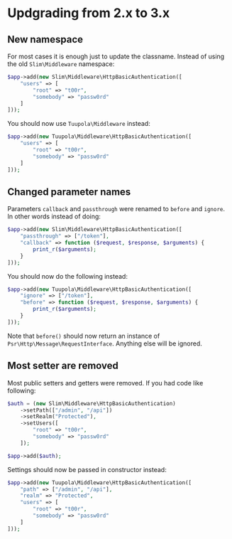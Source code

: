 # Updgrading from 2.x to 3.x

## New namespace
For most cases it is enough just to update the classname. Instead of using the old `Slim\Middleware` namespace:

```php
$app->add(new Slim\Middleware\HttpBasicAuthentication([
    "users" => [
        "root" => "t00r",
        "somebody" => "passw0rd"
    ]
]));
```

You should now use `Tuupola\Middleware` instead:

```php
$app->add(new Tuupola\Middleware\HttpBasicAuthentication([
    "users" => [
        "root" => "t00r",
        "somebody" => "passw0rd"
    ]
]));

````

## Changed parameter names

Parameters `callback` and `passthrough` were renamed to `before` and `ignore`. In other words instead of doing:

```php
$app->add(new Slim\Middleware\HttpBasicAuthentication([
    "passthrough" => ["/token"],
    "callback" => function ($request, $response, $arguments) {
        print_r($arguments);
    }
]));
```

You should now do the following instead:

```php
$app->add(new Tuupola\Middleware\HttpBasicAuthentication([
    "ignore" => ["/token"],
    "before" => function ($request, $response, $arguments) {
        print_r($arguments);
    }
]));
```

Note that `before()` should now return an instance of `Psr\Http\Message\RequestInterface`. Anything else will be ignored.

## Most setter are removed

Most public setters and getters were removed. If you had code like following:

```php
$auth = (new Slim\Middleware\HttpBasicAuthentication)
    ->setPath(["/admin", "/api"])
    ->setRealm("Protected"),
    ->setUsers([
        "root" => "t00r",
        "somebody" => "passw0rd"
    ]);

$app->add($auth);
```

Settings should now be passed in constructor instead:

```php
$app->add(new Tuupola\Middleware\HttpBasicAuthentication([
    "path" => ["/admin", "/api"],
    "realm" => "Protected",
    "users" => [
        "root" => "t00r",
        "somebody" => "passw0rd"
    ]
]));
```

